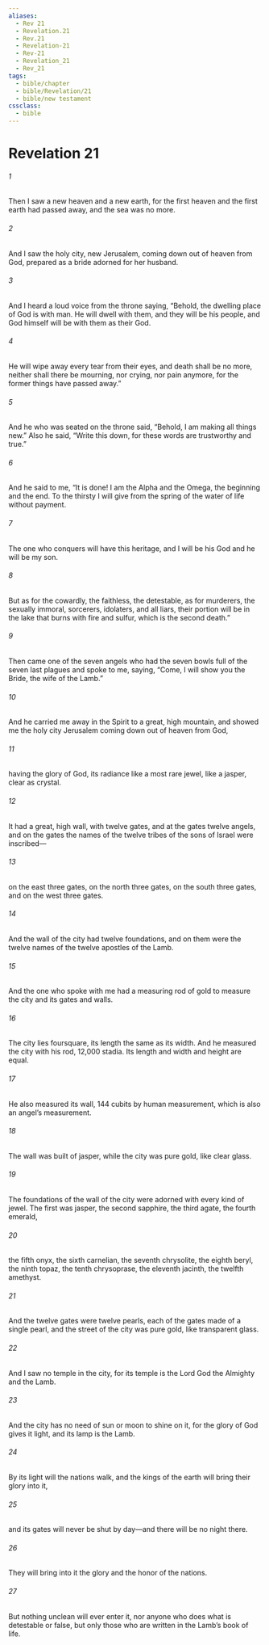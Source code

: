 ```yaml
---
aliases:
  - Rev 21
  - Revelation.21
  - Rev.21
  - Revelation-21
  - Rev-21
  - Revelation_21
  - Rev_21
tags:
  - bible/chapter
  - bible/Revelation/21
  - bible/new testament
cssclass:
  - bible
---
```


# Revelation 21

###### 1
Then I saw a new heaven and a new earth, for the first heaven and the first earth had passed away, and the sea was no more.
###### 2
And I saw the holy city, new Jerusalem, coming down out of heaven from God, prepared as a bride adorned for her husband.
###### 3
And I heard a loud voice from the throne saying, “Behold, the dwelling place of God is with man. He will dwell with them, and they will be his people, and God himself will be with them as their God.
###### 4
He will wipe away every tear from their eyes, and death shall be no more, neither shall there be mourning, nor crying, nor pain anymore, for the former things have passed away.”
###### 5
And he who was seated on the throne said, “Behold, I am making all things new.” Also he said, “Write this down, for these words are trustworthy and true.”
###### 6
And he said to me, “It is done! I am the Alpha and the Omega, the beginning and the end. To the thirsty I will give from the spring of the water of life without payment.
###### 7
The one who conquers will have this heritage, and I will be his God and he will be my son.
###### 8
But as for the cowardly, the faithless, the detestable, as for murderers, the sexually immoral, sorcerers, idolaters, and all liars, their portion will be in the lake that burns with fire and sulfur, which is the second death.”
###### 9
Then came one of the seven angels who had the seven bowls full of the seven last plagues and spoke to me, saying, “Come, I will show you the Bride, the wife of the Lamb.”
###### 10
And he carried me away in the Spirit to a great, high mountain, and showed me the holy city Jerusalem coming down out of heaven from God,
###### 11
having the glory of God, its radiance like a most rare jewel, like a jasper, clear as crystal.
###### 12
It had a great, high wall, with twelve gates, and at the gates twelve angels, and on the gates the names of the twelve tribes of the sons of Israel were inscribed—
###### 13
on the east three gates, on the north three gates, on the south three gates, and on the west three gates.
###### 14
And the wall of the city had twelve foundations, and on them were the twelve names of the twelve apostles of the Lamb.
###### 15
And the one who spoke with me had a measuring rod of gold to measure the city and its gates and walls.
###### 16
The city lies foursquare, its length the same as its width. And he measured the city with his rod, 12,000 stadia. Its length and width and height are equal.
###### 17
He also measured its wall, 144 cubits by human measurement, which is also an angel’s measurement.
###### 18
The wall was built of jasper, while the city was pure gold, like clear glass.
###### 19
The foundations of the wall of the city were adorned with every kind of jewel. The first was jasper, the second sapphire, the third agate, the fourth emerald,
###### 20
the fifth onyx, the sixth carnelian, the seventh chrysolite, the eighth beryl, the ninth topaz, the tenth chrysoprase, the eleventh jacinth, the twelfth amethyst.
###### 21
And the twelve gates were twelve pearls, each of the gates made of a single pearl, and the street of the city was pure gold, like transparent glass.
###### 22
And I saw no temple in the city, for its temple is the Lord God the Almighty and the Lamb.
###### 23
And the city has no need of sun or moon to shine on it, for the glory of God gives it light, and its lamp is the Lamb.
###### 24
By its light will the nations walk, and the kings of the earth will bring their glory into it,
###### 25
and its gates will never be shut by day—and there will be no night there.
###### 26
They will bring into it the glory and the honor of the nations.
###### 27
But nothing unclean will ever enter it, nor anyone who does what is detestable or false, but only those who are written in the Lamb’s book of life.


